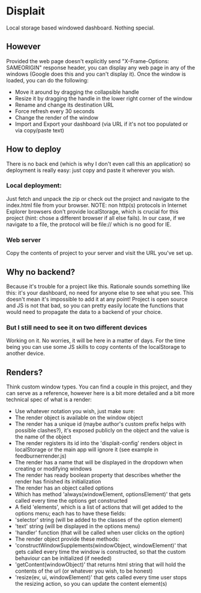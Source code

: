 Displait
========

Local storage based windowed dashboard. Nothing special.

However
-------

Provided the web page doesn't explicitly send "X-Frame-Options: SAMEORIGIN" response header, you can display any web page in any of the windows (Google does this and you can't display it).
Once the window is loaded, you can do the following:
* Move it around by dragging the collapsible handle
* Resize it by dragging the handle in the lower right corner of the window
* Rename and change its destination URL
* Force refresh every 30 seconds
* Change the render of the window
* Import and Export your dashboard (via URL if it's not too populated or via copy/paste text)

How to deploy
-------------

There is no back end (which is why I don't even call this an application) so deployment is really easy: just copy and paste it wherever you wish.

### Local deployment:
Just fetch and unpack the zip or check out the project and navigate to the index.html file from your browser.
NOTE: non http(s) protocols in Internet Explorer browsers don't provide localStorage, which is crucial for this project (hint: chose a different browser if all else fails). In our case, if we navigate to a file, the protocol will be file:// which is no good for IE.

### Web server
Copy the contents of project to your server and visit the URL you've set up.


Why no backend?
---------------

Because it's trouble for a project like this. Rationale sounds something like this: it's your dashboard, no need for anyone else to see what you see.
This doesn't mean it's impossible to add it at any point! Project is open source and JS is not that bad, so you can pretty easily locate the functions that would need to propagate the data to a backend of your choice.

### But I still need to see it on two different devices
Working on it. No worries, it will be here in a matter of days. For the time being you can use some JS skills to copy contents of the localStorage to another device.


Renders?
--------

Think custom window types. You can find a couple in this project, and they can serve as a reference, however here is a bit more detailed and a bit more technical spec of what is a render:

* Use whatever notation you wish, just make sure:
 * The render object is available on the window object
 * The render has a unique id (maybe author's custom prefix helps with possible clashes?), it's exposed publicly on the object and the value is the name of the object
 * The render registers its id into the 'displait-config' renders object in localStorage or the main app will ignore it (see example in feedburnerrender.js)
 * The render has a name that will be displayed in the dropdown when creating or modifying windows
 * The render has ready boolean property that describes whether the render has finished its initialization
 * The render has an object called options
  * Which has method 'always(windowElement, optionsElement)' that gets called every time the options get constructed
  * A field 'elements', which is a list of actions that will get added to the options menu; each has to have these fields:
   * 'selector' string (will be added to the classes of the option element)
   * 'text' string (will be displayed in the options menu)
   * 'handler' function (that will be called when user clicks on the option)
* The render object provide these methods:
 * 'constructWindowSupplements(windowObject, windowElement)' that gets called every time the window is constructed, so that the custom behaviour can be initialized (if needed)
 * 'getContent(windowObject)' that returns html string that will hold the contents of the url (or whatever you wish, to be honest)
 * 'resize(ev, ui, windowElement)' that gets called every time user stops the resizing action, so you can update the content element(s)